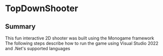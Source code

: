 # TopDownShooter

## Summary
This fun interactive 2D shooter was built using the Monogame framework
The following steps describe how to run the game using Visual Studio 2022 and .Net's supported languages

